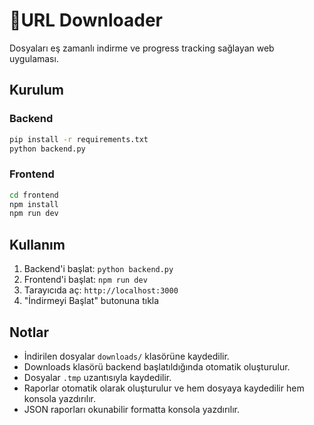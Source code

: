 # 🚀URL Downloader

Dosyaları eş zamanlı indirme ve progress tracking sağlayan web uygulaması.

## Kurulum

### Backend
```bash
pip install -r requirements.txt
python backend.py
```

### Frontend
```bash
cd frontend
npm install
npm run dev
```

## Kullanım

1. Backend'i başlat: `python backend.py`
2. Frontend'i başlat: `npm run dev`
3. Tarayıcıda aç: `http://localhost:3000`
4. "İndirmeyi Başlat" butonuna tıkla

## Notlar

- İndirilen dosyalar `downloads/` klasörüne kaydedilir.
- Downloads klasörü backend başlatıldığında otomatik oluşturulur.
- Dosyalar `.tmp` uzantısıyla kaydedilir.
- Raporlar otomatik olarak oluşturulur ve hem dosyaya kaydedilir hem konsola yazdırılır.
- JSON raporları okunabilir formatta konsola yazdırılır.